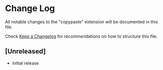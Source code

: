 # Change Log
All notable changes to the "copypaste" extension will be documented in this file.

Check [Keep a Changelog](http://keepachangelog.com/) for recommendations on how to structure this file.

## [Unreleased]
- Initial release